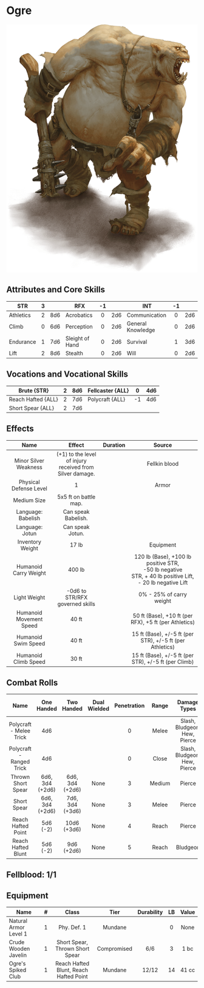 # Ogre

![NotMyImage](Ogre.png)

## Attributes and Core Skills

| STR       | 3 |    | RFX             | -1 |    | INT               | -1 |    |
| --------- | :-: | :-: | --------------- | :-: | :-: | ----------------- | :-: | :-: |
| Athletics | 2 | 8d6 | Acrobatics      | 0 | 2d6 | Communication     | 0 | 2d6 |
| Climb     | 0 | 6d6 | Perception      | 0 | 2d6 | General Knowledge | 0 | 2d6 |
| Endurance | 1 | 7d6 | Sleight of Hand | 0 | 2d6 | Survival          | 1 | 3d6 |
| Lift      | 2 | 8d6 | Stealth         | 0 | 2d6 | Will              | 0 | 2d6 |

## Vocations and Vocational Skills

| Brute {STR}        | 2 | 8d6 | Fellcaster {ALL} | 0  | 4d6 |
| ------------------ | :-: | :-: | ---------------- | -- | --- |
| Reach Hafted {ALL} | 2 | 7d6 | Polycraft {ALL}  | -1 | 4d6 |
| Short Spear {ALL}  | 2 | 7d6 |                  |    |     |

## Effects

|          Name          |                            Effect                            | Duration |                                                       Source                                                       |
| :---------------------: | :-----------------------------------------------------------: | :------: | :-----------------------------------------------------------------------------------------------------------------: |
|  Minor Silver Weakness  | (+1) to the level of injury<br />received from Silver damage. |          |                                                    Fellkin blood                                                    |
| Physical Defense Level |                               1                               |          |                                                        Armor                                                        |
|       Medium Size       |                     5x5 ft on battle map.                     |          |                                                                                                                    |
|   Language: Babelish   |                      Can speak Babelish.                      |          |                                                                                                                    |
|     Language: Jotun     |                       Can speak Jotun.                       |          |                                                                                                                    |
|    Inventory Weight    |                             17 lb                             |          |                                                      Equipment                                                      |
|  Humanoid Carry Weight  |                            400 lb                            |          | 120 lb (Base), +100 lb positive STR,<br />-50 lb negative STR, + 40 lb positive Lift,<br />- 20 lb negative Lift |
|      Light Weight      |                -0d6 to STR/RFX governed skills                |          |                                              0% - 25% of carry weight                                              |
| Humanoid Movement Speed |                             40 ft                             |          |                                50 ft (Base), +10 ft (per RFX), +5 ft (per Athletics)                                |
|   Humanoid Swim Speed   |                             40 ft                             |          |                              15 ft (Base), +/-5 ft (per STR), +/-5 ft (per Athletics)                              |
|  Humanoid Climb Speed  |                             30 ft                             |          |                                15 ft (Base), +/-5 ft (per STR), +/-5 ft (per Climb)                                |

## Combat Rolls

|           Name           |   One<br />Handed   |   Two<br />Handed   | Dual<br />Wielded | Penetration | Range |      Damage<br />Types      | Engageable<br />Opponents | Area Of<br />Effect | Resource<br />Class |
| :----------------------: | :------------------: | :------------------: | :---------------: | :---------: | :----: | :--------------------------: | :-----------------------: | :-----------------: | :-----------------: |
| Polycraft - Melee Trick |         4d6         |                      |                  |      0      | Melee | Slash, Bludgeon, Hew, Pierce |           Rapid           |                    |        None        |
| Polycraft - Ranged Trick |         4d6         |                      |                  |      0      | Close | Slash, Bludgeon, Hew, Pierce |         Standard         |                    |        None        |
|    Thrown Short Spear    | 6d6, 3d4<br />(+2d6) | 6d6, 3d4<br />(+2d6) |       None       |      3      | Medium |            Pierce            |         Standard         |        None        |        None        |
|       Short Spear       | 6d6, 3d4<br />(+2d6) | 7d6, 3d4<br />(+3d6) |       None       |      3      | Melee |            Pierce            |        Spear Rapid        |        None        |        None        |
|    Reach Hafted Point    |    5d6<br />(-2)    |   10d6<br />(+3d6)   |       None       |      4      | Reach |            Pierce            |           Rapid           |        None        |        None        |
|    Reach Hafted Blunt    |    5d6<br />(-2)    |   9d6<br />(+2d6)   |       None       |      5      | Reach |           Bludgeon           |           Rapid           |        None        |        None        |

## Fellblood: 1/1

## Equipment

| Name                  | # |                 Class                 |    Tier    | Durability | LB | Value |
| --------------------- | :-: | :------------------------------------: | :---------: | :--------: | :-: | :---: |
| Natural Armor Level 1 | 1 |              Phy. Def. 1              |   Mundane   |            | 0 | None |
| Crude Wooden Javelin  | 1 |    Short Spear, Thrown Short Spear    | Compromised |    6/6    | 3 | 1 bc |
| Ogre's Spiked Club    | 1 | Reach Hafted Blunt, Reach Hafted Point |   Mundane   |   12/12   | 14 | 41 cc |
